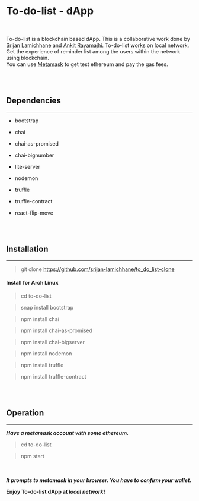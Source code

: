 
<h1>To-do-list - dApp </h1>
<br>

To-do-list is a blockchain based dApp. This is a collaborative work done by <a href="https://github.com/srijan-lamichhane">Srijan Lamichhane</a> and <a href="https://github.com/ankitrayamajhi">Ankit Rayamajhi</a>.
To-do-list works on local network. Get the experience of reminder list among the users within the network using blockchain.
<br>
    You can use <a href="https://metamask.io/">Metamask</a> to get test ethereum and pay the gas fees.
<br>

<br>
<br>
<h2>Dependencies</h2>
<hr>

-   bootstrap
-   chai
-   chai-as-promised
-   chai-bignumber
-   lite-server
-   nodemon
-   truffle
-   truffle-contract

-   react-flip-move

<br>
<br>
<h2>Installation</h2>
<hr>

> git clone https://github.com/srijan-lamichhane/to_do_list-clone

<h4>Install for Arch Linux</h4>


> cd to-do-list


>   snap install bootstrap

> npm install chai 

> npm install chai-as-promised 

> npm install chai-bigserver

> npm install nodemon

> npm install truffle

> npm install truffle-contract






<br>
<br>
<h2>Operation</h2>
<hr>

***Have a metamask account with some ethereum.***

> cd to-do-list <br>

> npm start <br>


<br><br>
***It prompts to metamask in your browser. You have to confirm your wallet.***

**Enjoy To-do-list dApp at _local network_!**
